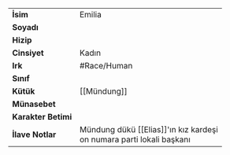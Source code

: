 |  |  |  
|---|---|  
| **İsim** | Emilia|  
| **Soyadı** | |  
| **Hizip** | |  
| **Cinsiyet** | Kadın|  
| **Irk** | #Race/Human|  
| **Sınıf** | |  
| **Kütük** | [[Mündung]]|  
| **Münasebet** | |  
| **Karakter Betimi** | |  
| **İlave Notlar** | Mündung dükü [[Elias]]'ın kız kardeşi<br>on numara parti lokali başkanı|  
